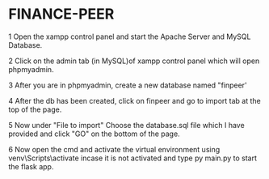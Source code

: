 # FINANCE-PEER

1  Open the xampp control panel and start the Apache Server and MySQL Database.


2 Click on the admin tab (in MySQL)of xampp control panel which will open phpmyadmin.


3 After you are in phpmyadmin, create a new database named "finpeer'


4 After the db has been created, click on finpeer and go to import tab at the top of the page.


5 Now under "File to import" Choose the database.sql file which I have provided and click "GO" on the bottom of the page.


6 Now open the cmd and activate the virtual environment using venv\Scripts\activate incase it is not activated and type py main.py to start the flask app.
